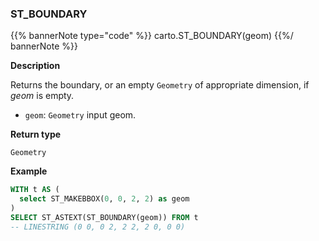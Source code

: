 ### ST_BOUNDARY

{{% bannerNote type="code" %}}
carto.ST_BOUNDARY(geom)
{{%/ bannerNote %}}

**Description**

Returns the boundary, or an empty `Geometry` of appropriate dimension, if _geom_ is empty.

* `geom`: `Geometry` input geom.

**Return type**

`Geometry`

**Example**

```sql
WITH t AS (
  select ST_MAKEBBOX(0, 0, 2, 2) as geom
)
SELECT ST_ASTEXT(ST_BOUNDARY(geom)) FROM t
-- LINESTRING (0 0, 0 2, 2 2, 2 0, 0 0)

```